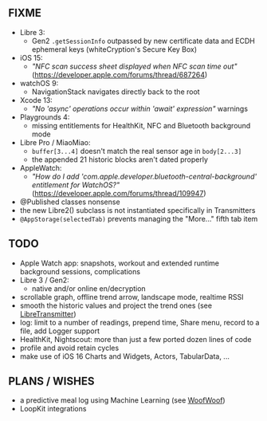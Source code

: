 FIXME
-----

* Libre 3:
  - Gen2 `.getSessionInfo` outpassed by new certificate data and ECDH ephemeral keys (whiteCryption's Secure Key Box)
* iOS 15:
  - *"NFC scan success sheet displayed when NFC scan time out"* (https://developer.apple.com/forums/thread/687264)
* watchOS 9:
  - NavigationStack navigates directly back to the root
* Xcode 13:
  - *"No 'async' operations occur within 'await' expression"* warnings
* Playgrounds 4:
  - missing entitlements for HealthKit, NFC and Bluetooth background mode
* Libre Pro / MiaoMiao:
  - `buffer[3...4]` doesn't match the real sensor age in `body[2...3]`
  - the appended 21 historic blocks aren't dated properly
* AppleWatch:
  - *"How do I add 'com.apple.developer.bluetooth-central-background' entitlement for WatchOS?"*
    (https://developer.apple.com/forums/thread/109947)
* @Published classes nonsense
* the new Libre2() subclass is not instantiated specifically in Transmitters
* `@AppStorage(selectedTab)` prevents managing the "More..." fifth tab item


TODO
----

* Apple Watch app: snapshots, workout and extended runtime background sessions, complications
* Libre 3 / Gen2:
  - native and/or online en/decryption
* scrollable graph, offline trend arrow, landscape mode, realtime RSSI
* smooth the historic values and project the trend ones (see [LibreTransmitter](https://github.com/dabear/LibreTransmitter/commit/49b50d7995955b76861440e5e34a0accd064d18f))
* log: limit to a number of readings, prepend time, Share menu, record to a file, add Logger support
* HealthKit, Nightscout: more than just a few ported dozen lines of code
* profile and avoid retain cycles
* make use of iOS 16 Charts and Widgets, Actors, TabularData, ...


PLANS / WISHES
---------------

* a predictive meal log using Machine Learning (see [WoofWoof](https://github.com/gshaviv/ninety-two))
* LoopKit integrations
